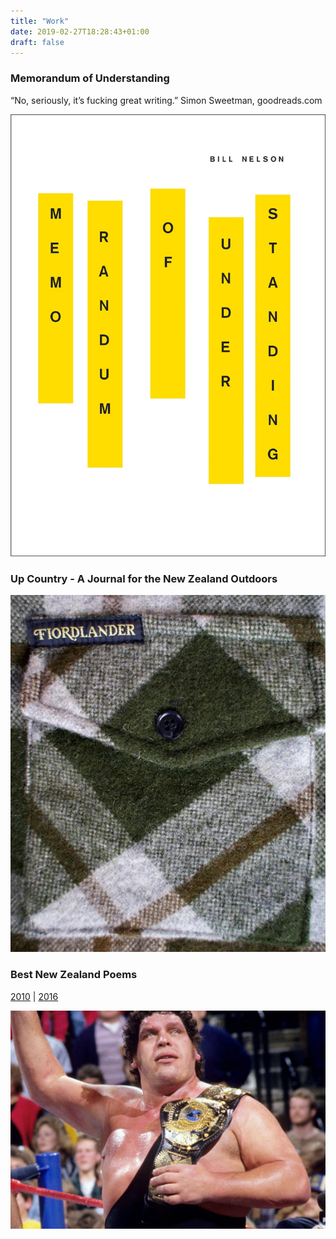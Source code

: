 ```yaml
---
title: "Work"
date: 2019-02-27T18:28:43+01:00
draft: false
---
```


### Memorandum of Understanding

“No, seriously, it’s fucking great writing.”
Simon Sweetman, goodreads.com

[![Memorandum of Understanding](/images/work/MOU.jpg)](http://vup.victoria.ac.nz/memorandum-of-understanding/)

### Up Country - A Journal for the New Zealand Outdoors

[![A bushshirt](/images/work/bushshirt.jpg)](https://upcountry.co.nz)

### Best New Zealand Poems

[2010](https://www.bestnewzealandpoems.org.nz/past-issues/2010-contents/bill-nelson/) | 
[2016](https://www.bestnewzealandpoems.org.nz/past-issues/2016-contents/bill-nelson/)

[![A Champion](/images/work/andre.jpg)](https://www.bestnewzealandpoems.org.nz/past-issues/2016-contents/bill-nelson/)
